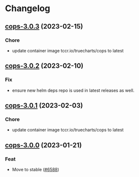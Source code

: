# Changelog



## [cops-3.0.3](https://github.com/truecharts/charts/compare/cops-3.0.2...cops-3.0.3) (2023-02-15)

### Chore

- update container image tccr.io/truecharts/cops to latest
  
  


## [cops-3.0.2](https://github.com/truecharts/charts/compare/cops-3.0.1...cops-3.0.2) (2023-02-10)

### Fix

- ensure new helm deps repo is used in latest releases as well.
  
  


## [cops-3.0.1](https://github.com/truecharts/charts/compare/cops-3.0.0...cops-3.0.1) (2023-02-03)

### Chore

- update container image tccr.io/truecharts/cops to latest
  
  


## [cops-3.0.0](https://github.com/truecharts/charts/compare/cops-2.0.12...cops-3.0.0) (2023-01-21)

### Feat

- Move to stable ([#6588](https://github.com/truecharts/charts/issues/6588))
  
  